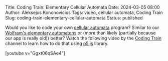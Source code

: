 Title: Coding Train: Elementary Cellular Automata
Date: 2024-03-05 08:00
Author: Aleksejus Kononovicius
Tags: video, cellular automata, Coding Train
Slug: coding-train-elementary-cellular-automata
Status: published

Would you like to code your own [cellular automata](/tag/cellular-automata/)
program? Similar to our [Wolfram's elementary
automatons]({filename}/articles/2012/wolframs-elementary-automatons.md) or
(more than likely (partially because our app is really old)) better? Watch
the following video by the [Coding
Train](https://www.youtube.com/@TheCodingTrain) channel to learn how to do
that using [p5.js](https://p5js.org/) library.

[youtube v="Ggxt06qSAe4"]
